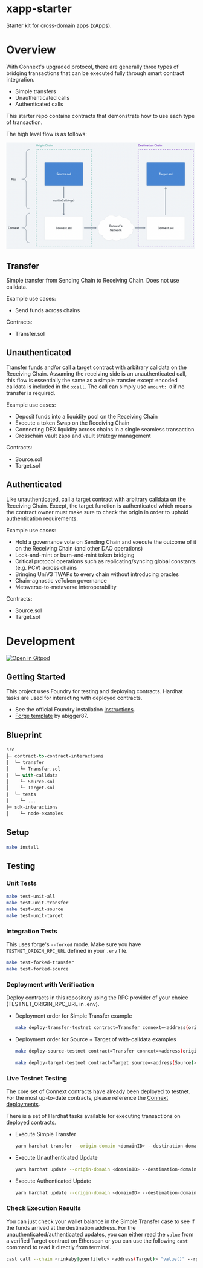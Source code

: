 # xapp-starter

Starter kit for cross-domain apps (xApps).
# Overview

With Connext's upgraded protocol, there are generally three types of bridging transactions that can be executed fully through smart contract integration.
- Simple transfers
- Unauthenticated calls
- Authenticated calls

This starter repo contains contracts that demonstrate how to use each type of transaction.

The high level flow is as follows:

<img src="documentation/assets/xcall.png" alt="drawing" width="500"/>

## Transfer

Simple transfer from Sending Chain to Receiving Chain. Does not use calldata. 

Example use cases:
- Send funds across chains

Contracts:
- Transfer.sol

## Unauthenticated 

Transfer funds and/or call a target contract with arbitrary calldata on the Receiving Chain. Assuming the receiving side is an unauthenticated call, this flow is essentially the same as a simple transfer except encoded calldata is included in the `xcall`. The call can simply use `amount: 0` if no transfer is required.

Example use cases:
- Deposit funds into a liquidity pool on the Receiving Chain
- Execute a token Swap on the Receiving Chain
- Connecting DEX liquidity across chains in a single seamless transaction
- Crosschain vault zaps and vault strategy management

Contracts:
- Source.sol
- Target.sol

## Authenticated

Like unauthenticated, call a target contract with arbitrary calldata on the Receiving Chain. Except, the target function is authenticated which means the contract owner must make sure to check the origin in order to uphold authentication requirements.

Example use cases:
- Hold a governance vote on Sending Chain and execute the outcome of it on the Receiving Chain (and other DAO operations)
- Lock-and-mint or burn-and-mint token bridging
- Critical protocol operations such as replicating/syncing global constants (e.g. PCV) across chains
- Bringing UniV3 TWAPs to every chain without introducing oracles
- Chain-agnostic veToken governance
- Metaverse-to-metaverse interoperability

Contracts:
- Source.sol
- Target.sol

# Development

[![Open in Gitpod](https://gitpod.io/button/open-in-gitpod.svg)](https://gitpod.io/#https://github.com/connext/xapp-starter)

## Getting Started

This project uses Foundry for testing and deploying contracts. Hardhat tasks are used for interacting with deployed contracts.

- See the official Foundry installation [instructions](https://github.com/gakonst/foundry/blob/master/README.md#installation).
- [Forge template](https://github.com/abigger87/femplate) by abigger87.

## Blueprint

```ml
src
├─ contract-to-contract-interactions
|  └─ transfer
│    └─ Transfer.sol
|  └─ with-calldata
│    └─ Source.sol
│    └─ Target.sol
|  └─ tests
│    └─ ...
├─ sdk-interactions
│    └─ node-examples
```
## Setup
```bash
make install
```

## Testing

### Unit Tests

```bash
make test-unit-all
make test-unit-transfer
make test-unit-source
make test-unit-target
```

### Integration Tests

This uses forge's `--forked` mode. Make sure you have `TESTNET_ORIGIN_RPC_URL` defined in your `.env` file.
```bash
make test-forked-transfer
make test-forked-source
```

### Deployment with Verification

Deploy contracts in this repository using the RPC provider of your choice (TESTNET_ORIGIN_RPC_URL in .env).

- Deployment order for Simple Transfer example

    ```bash
    make deploy-transfer-testnet contract=Transfer connext=<address(origin_ConnextHandler)>
    ```

- Deployment order for Source + Target of with-calldata examples

    ```bash
    make deploy-source-testnet contract=Transfer connext=<address(origin_ConnextHandler)> promiseRouter=<address(origin_PromiseRouter)>
    ```
    
    ```bash
    make deploy-target-testnet contract=Target source=<address(Source)> originDomain=<origin_domainID> connext=<address(destination_ConnextHandler)>
    ```

### Live Testnet Testing

The core set of Connext contracts have already been deployed to testnet. For the most up-to-date contracts, please reference the [Connext deployments](https://github.com/connext/nxtp/tree/main/packages/deployments/contracts/deployments).

There is a set of Hardhat tasks available for executing transactions on deployed contracts.

- Execute Simple Transfer

  ```bash
  yarn hardhat transfer --origin-domain <domainID> --destination-domain <domainID> --contract-address <address(Transfer)> --token-address <address(origin_TestERC20)> --wallet-private-key <your_private_key> --amount <amount>
  ```

- Execute Unauthenticated Update

  ```bash
  yarn hardhat update --origin-domain <domainID> --destination-domain <domainID> --source-address <address(Source)> --target-address <address(Target)> --wallet-private-key <your_private_key> --value <value> --authenticated false
  ```

- Execute Authenticated Update

  ```bash
  yarn hardhat update --origin-domain <domainID> --destination-domain <domainID> --source-address <address(Source)> --target-address <address(Target)> --wallet-private-key <your_private_key> --value <value> --authenticated true
  ```

### Check Execution Results

You can just check your wallet balance in the Simple Transfer case to see if the funds arrived at the destination address. For the unauthenticated/authenticated updates, you can either read the `value` from a verified Target contract on Etherscan or you can use the following `cast` command to read it directly from terminal.

```bash
cast call --chain <rinkeby|goerli|etc> <address(Target)> "value()" --rpc-url <destination_rpc_url>
```